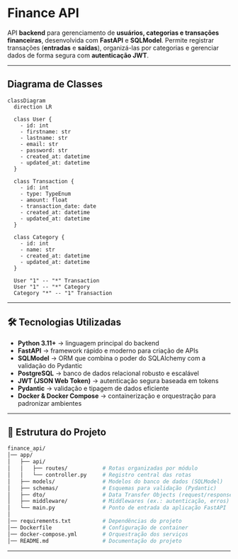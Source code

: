 # Finance API

API **backend** para gerenciamento de **usuários, categorias e transações financeiras**, desenvolvida com **FastAPI** e **SQLModel**.
Permite registrar transações (**entradas** e **saídas**), organizá-las por categorias e gerenciar dados de forma segura com **autenticação JWT**.

---

## Diagrama de Classes

```mermaid
classDiagram
  direction LR

  class User {
    - id: int
    - firstname: str
    - lastname: str
    - email: str
    - password: str
    - created_at: datetime
    - updated_at: datetime
  }

  class Transaction {
    - id: int
    - type: TypeEnum
    - amount: float
    - transaction_date: date
    - created_at: datetime
    - updated_at: datetime
  }

  class Category {
    - id: int
    - name: str
    - created_at: datetime
    - updated_at: datetime
  }

  User "1" -- "*" Transaction
  User "1" -- "*" Category
  Category "*" -- "1" Transaction
```

---

## 🛠️ Tecnologias Utilizadas

* **Python 3.11+** → linguagem principal do backend
* **FastAPI** → framework rápido e moderno para criação de APIs
* **SQLModel** → ORM que combina o poder do SQLAlchemy com a validação do Pydantic
* **PostgreSQL** → banco de dados relacional robusto e escalável
* **JWT (JSON Web Token)** → autenticação segura baseada em tokens
* **Pydantic** → validação e tipagem de dados eficiente
* **Docker & Docker Compose** → containerização e orquestração para padronizar ambientes

---

## 📂 Estrutura do Projeto

```bash
finance_api/
│── app/
│   ├── api/
│   │   ├── routes/           # Rotas organizadas por módulo
│   │   └── controller.py     # Registro central das rotas
│   ├── models/               # Modelos do banco de dados (SQLModel)
│   ├── schemas/              # Esquemas para validação (Pydantic)
│   ├── dto/                  # Data Transfer Objects (request/response)
│   ├── middleware/           # Middlewares (ex.: autenticação, erros)
│   └── main.py               # Ponto de entrada da aplicação FastAPI
│
│── requirements.txt          # Dependências do projeto
│── Dockerfile                # Configuração de container
│── docker-compose.yml        # Orquestração dos serviços
│── README.md                 # Documentação do projeto
```

---